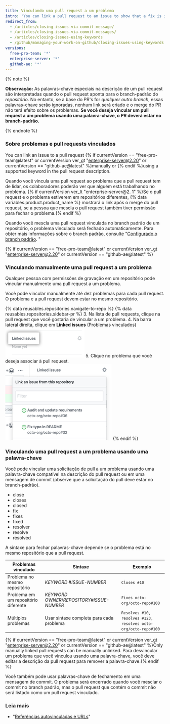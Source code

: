 ```yaml
---
title: Vinculando uma pull request a um problema
intro: 'You can link a pull request to an issue to show that a fix is in progress and to automatically close the issue when the pull request is merged.'
redirect_from:
  - /articles/closing-issues-via-commit-message/
  - /articles/closing-issues-via-commit-messages/
  - /articles/closing-issues-using-keywords
  - /github/managing-your-work-on-github/closing-issues-using-keywords
versions:
  free-pro-team: '*'
  enterprise-server: '*'
  github-ae: '*'
---
```


{% note %}

**Observação:** As palavras-chave especiais na descrição de um pull request são interpretadas quando o pull request aponta para o branch-padrão do *repositório*. No entanto, se a base do PR's for *qualquer outro branch*, essas palavras-chave serão ignoradas, nenhum link será criado e o merge do PR não terá efeito sobre os problemas. **Se você deseja vincular um pull request a um problema usando uma palavra-chave, o PR deverá estar no branch-padrão.**

{% endnote %}

### Sobre problemas e pull requests vinculados

You can link an issue to a pull request {% if currentVersion == "free-pro-team@latest" or currentVersion ver_gt "enterprise-server@2.20" or currentVersion == "github-ae@latest" %}manually or {% endif %}using a supported keyword in the pull request description.

Quando você vincula uma pull request ao problema que a pull request tem de lidar, os colaboradores poderão ver que alguém está trabalhando no problema. {% if currentVersion ver_lt "enterprise-server@2. 1" %}Se o pull request e o problema estiverem em repositórios diferentes, {% data variables.product.product_name %} mostrará o link após o merge do pull request, se a pessoa que mescla o pull request também tiver permissão para fechar o problema.{% endif %}

Quando você mescla uma pull request vinculada no branch padrão de um repositório, o problema vinculado será fechado automaticamente. Para obter mais informações sobre o branch padrão, consulte "[Configurado o branch padrão](/github/administering-a-repository/setting-the-default-branch). "

{% if currentVersion == "free-pro-team@latest" or currentVersion ver_gt "enterprise-server@2.20" or currentVersion == "github-ae@latest" %}
### Vinculando manualmente uma pull request a um problema

Qualquer pessoa com permissões de gravação em um repositório pode vincular manualmente uma pull request a um problema.

Você pode vincular manualmente até dez problemas para cada pull request. O problema e a pull request devem estar no mesmo repositório.

{% data reusables.repositories.navigate-to-repo %}
{% data reusables.repositories.sidebar-pr %}
3. Na lista de pull requests, clique na pull request que você gostaria de vincular a um problema.
4. Na barra lateral direita, clique em **Linked issues** (Problemas vinculados) ![Problemas vinculados na barra lateral direita](/assets/images/help/pull_requests/linked-issues.png)
5. Clique no problema que você deseja associar à pull request. ![Menu suspenso para problemas vinculados](/assets/images/help/pull_requests/link-issue-drop-down.png)
{% endif %}

### Vinculando uma pull request a um problema usando uma palavra-chave

Você pode vincular uma solicitação de pull a um problema usando uma palavra-chave compatível na descrição do pull request ou em uma mensagem de commit (observe que a solicitação do pull deve estar no branch-padrão).

* close
* closes
* closed
* fix
* fixes
* fixed
* resolver
* resolve
* resolved

A sintaxe para fechar palavras-chave depende se o problema está no mesmo repositório que a pull request.

| Problemas vinculado                  | Sintaxe                                       | Exemplo                                                        |
| ------------------------------------ | --------------------------------------------- | -------------------------------------------------------------- |
| Problema no mesmo repositório        | *KEYWORD* #*ISSUE-NUMBER*                     | `Closes #10`                                                   |
| Problema em um repositório diferente | *KEYWORD* *OWNER*/*REPOSITORY*#*ISSUE-NUMBER* | `Fixes octo-org/octo-repo#100`                                 |
| Múltiplos problemas                  | Usar sintaxe completa para cada problema      | `Resolves #10, resolves #123, resolves octo-org/octo-repo#100` |

{% if currentVersion == "free-pro-team@latest" or currentVersion ver_gt "enterprise-server@2.20" or currentVersion == "github-ae@latest" %}Only manually linked pull requests can be manually unlinked. Para desvincular um problema que você vinculou usando uma palavra-chave, você deve editar a descrição da pull request para remover a palavra-chave.{% endif %}

Você também pode usar palavras-chave de fechamento em uma mensagem de commit. O problema será encerrado quando você mesclar o commit no branch padrão, mas o pull request que contém o commit não será listado como um pull request vinculado.

### Leia mais

- "[Referências autovinculadas e URLs](/articles/autolinked-references-and-urls/#issues-and-pull-requests)"
